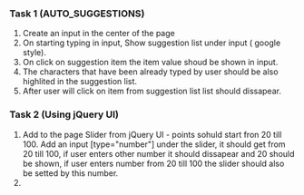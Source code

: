 ### Task 1 (AUTO_SUGGESTIONS)

1. Create an input in the center of the page
1. On starting typing in input, Show suggestion list under input ( google style).
1. On click on suggestion item the item value shoud be shown in input.
1. The characters that have been already typed by user should be also highlited in the suggestion list.
1. After user will click on item from suggestion list list should dissapear.

### Task 2 (Using jQuery UI)

1. Add to the page Slider from jQuery UI - points sohuld start fron 20 till 100. Add an input [type="number"] under the slider, it should get from 20 till 100, if user enters other number it should dissapear and 20 should be shown, if user enters number from 20 till 100 the slider should also be setted by this number.
2. 
